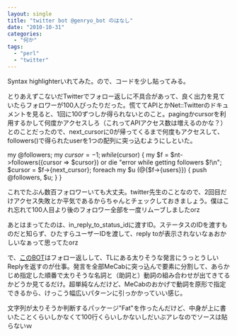 ```yaml
---
layout: single
title: "twitter bot @genryo_bot のはなし"
date: "2010-10-31"
categories: 
  - "何か"
tags: 
  - "perl"
  - "twitter"
---
```


Syntax highlighterいれてみた。ので、コードを少し貼ってみる。

とりあえずこないだTwitterでフォロー返しに不具合があって、良く出力を見ていたらフォロワーが100人ぴったりだった。慌ててAPIとかNet::Twitterのドキュメントを見ると、1回に100ずつしか得られないとのこと。pagingかcursorを利用するかして何度かアクセスしろ（これってAPIアクセス数は増えるのかな？）とのことだったので、next\_cursorに0が帰ってくるまで何度もアクセスして、followers()で得られたuserを1つの配列に突っ込むようにしといた。

my @followers;
my $cursor = -1;
while ($cursor) {
    my $f = $nt->followers({cursor => $cursor}) or die "error while getting followers $!\\n";
    $cursor = $f->{next\_cursor};
    foreach my $u (@{$f->{users}}) {
        push @followers, $u;
    }
}

これでたぶん数百フォロワーいても大丈夫。twitter先生のことなので、2回目だけアクセス失敗とか平気であるからちゃんとチェックしておきましょう。僕はこれ忘れて100人目より後のフォロワー全部を一度リムーブしましたorz

あとはまってたのは、in\_reply\_to\_status\_idに渡すID。ステータスのIDを渡すものだと知らず、ひたすらユーザーIDを渡して、reply toが表示されないなぁおかしいなぁって思ってたorz

で、[このBOT](http://twitter.com/genryo_bot)はフォロー返しして、TLにある太りそうな発言にうっとうしいReplyを返すのが仕事。発言を全部MeCabに突っ込んで要素に分割して、あらかじめ指定した順番で太りそうな名詞と（助詞と）動詞の組み合わせが出てきてるかどうか見てるだけ。超単純なんだけど、MeCabのおかげで動詞を原形で指定できるから、けっこう幅広いパターンに引っかかっていい感じ。

文字列が太りそうか判断するパッケージ"Fat"を作ったんだけど、中身が上に書いたことくらいしかなくて100行くらいしかないしだいぶアレなのでソースは貼らないｗ
